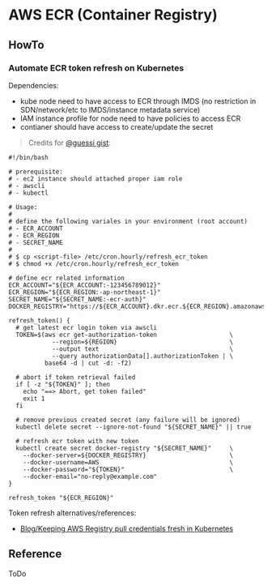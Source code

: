 # AWS ECR (Container Registry)


## HowTo

### Automate ECR token refresh on Kubernetes

Dependencies:
- kube node need to have access to ECR through IMDS (no restriction in SDN/network/etc to IMDS/instance metadata service)
- IAM instance profile for node need to have policies to access ECR
- contianer should have access to create/update the secret

> Credits for [@guessi gist](https://gist.github.com/guessi/89eb1a8227d3ffea06e10ecd9d890b0f):

``` shell
#!/bin/bash

# prerequisite:
# - ec2 instance should attached proper iam role
# - awscli
# - kubectl

# Usage:
#
# define the following variales in your environment (root account)
# - ECR_ACCOUNT
# - ECR_REGION
# - SECRET_NAME
#
# $ cp <script-file> /etc/cron.hourly/refresh_ecr_token
# $ chmod +x /etc/cron.hourly/refresh_ecr_token

# define ecr related information
ECR_ACCOUNT="${ECR_ACCOUNT:-123456789012}"
ECR_REGION="${ECR_REGION:-ap-northeast-1}"
SECRET_NAME="${SECRET_NAME:-ecr-auth}"
DOCKER_REGISTRY="https://${ECR_ACCOUNT}.dkr.ecr.${ECR_REGION}.amazonaws.com"

refresh_token() {
  # get latest ecr login token via awscli
  TOKEN=$(aws ecr get-authorization-token                    \
            --region=${REGION}                               \
            --output text                                    \
            --query authorizationData[].authorizationToken | \
          base64 -d | cut -d: -f2)

  # abort if token retrieval failed
  if [ -z "${TOKEN}" ]; then
    echo "==> Abort, get token failed"
    exit 1
  fi

  # remove previous created secret (any failure will be ignored)
  kubectl delete secret --ignore-not-found "${SECRET_NAME}" || true

  # refresh ecr token with new token
  kubectl create secret docker-registry "${SECRET_NAME}"     \
    --docker-server=${DOCKER_REGISTRY}                       \
    --docker-username=AWS                                    \
    --docker-password="${TOKEN}"                             \
    --docker-email="no-reply@example.com"
}

refresh_token "${ECR_REGION}"
```

Token refresh alternatives/references:
- [Blog/Keeping AWS Registry pull credentials fresh in Kubernetes](https://medium.com/@xynova/keeping-aws-registry-pull-credentials-fresh-in-kubernetes-2d123f581ca6)

## Reference

ToDo
